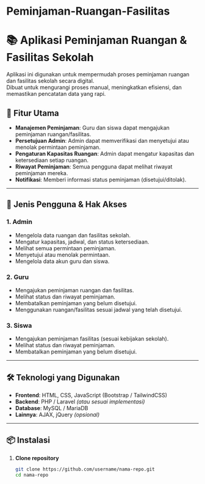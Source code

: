 ﻿# Peminjaman-Ruangan-Fasilitas

# 📚 Aplikasi Peminjaman Ruangan & Fasilitas Sekolah

Aplikasi ini digunakan untuk mempermudah proses peminjaman ruangan dan fasilitas sekolah secara digital.  
Dibuat untuk mengurangi proses manual, meningkatkan efisiensi, dan memastikan pencatatan data yang rapi.

## 🎯 Fitur Utama
- **Manajemen Peminjaman**: Guru dan siswa dapat mengajukan peminjaman ruangan/fasilitas.
- **Persetujuan Admin**: Admin dapat memverifikasi dan menyetujui atau menolak permintaan peminjaman.
- **Pengaturan Kapasitas Ruangan**: Admin dapat mengatur kapasitas dan ketersediaan setiap ruangan.
- **Riwayat Peminjaman**: Semua pengguna dapat melihat riwayat peminjaman mereka.
- **Notifikasi**: Memberi informasi status peminjaman (disetujui/ditolak).

---

## 👥 Jenis Pengguna & Hak Akses

### 1. **Admin**
- Mengelola data ruangan dan fasilitas sekolah.
- Mengatur kapasitas, jadwal, dan status ketersediaan.
- Melihat semua permintaan peminjaman.
- Menyetujui atau menolak permintaan.
- Mengelola data akun guru dan siswa.

### 2. **Guru**
- Mengajukan peminjaman ruangan dan fasilitas.
- Melihat status dan riwayat peminjaman.
- Membatalkan peminjaman yang belum disetujui.
- Menggunakan ruangan/fasilitas sesuai jadwal yang telah disetujui.

### 3. **Siswa**
- Mengajukan peminjaman fasilitas (sesuai kebijakan sekolah).
- Melihat status dan riwayat peminjaman.
- Membatalkan peminjaman yang belum disetujui.

---

## 🛠 Teknologi yang Digunakan
- **Frontend**: HTML, CSS, JavaScript (Bootstrap / TailwindCSS)
- **Backend**: PHP / Laravel *(atau sesuai implementasi)*
- **Database**: MySQL / MariaDB
- **Lainnya**: AJAX, jQuery *(opsional)*

---

## 📦 Instalasi

1. **Clone repository**
   ```bash
   git clone https://github.com/username/nama-repo.git
   cd nama-repo
